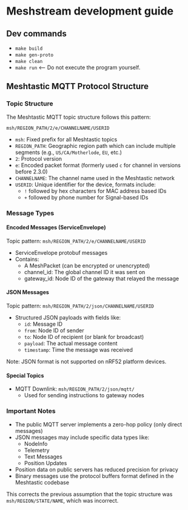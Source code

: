 # Meshstream development guide

## Dev commands

- `make build`
- `make gen-proto`
- `make clean`
- `make run` <-- Do not execute the program yourself.

## Meshtastic MQTT Protocol Structure

### Topic Structure

The Meshtastic MQTT topic structure follows this pattern:

```
msh/REGION_PATH/2/e/CHANNELNAME/USERID
```

- `msh`: Fixed prefix for all Meshtastic topics
- `REGION_PATH`: Geographic region path which can include multiple segments (e.g., `US/CA/Motherlode`, `EU`, etc.)
- `2`: Protocol version
- `e`: Encoded packet format (formerly used `c` for channel in versions before 2.3.0)
- `CHANNELNAME`: The channel name used in the Meshtastic network
- `USERID`: Unique identifier for the device, formats include:
  - `!` followed by hex characters for MAC address based IDs
  - `+` followed by phone number for Signal-based IDs

### Message Types

#### Encoded Messages (ServiceEnvelope)

Topic pattern: `msh/REGION_PATH/2/e/CHANNELNAME/USERID`

- ServiceEnvelope protobuf messages
- Contains:
  - A MeshPacket (can be encrypted or unencrypted)
  - channel_id: The global channel ID it was sent on
  - gateway_id: Node ID of the gateway that relayed the message

#### JSON Messages

Topic pattern: `msh/REGION_PATH/2/json/CHANNELNAME/USERID`

- Structured JSON payloads with fields like:
  - `id`: Message ID
  - `from`: Node ID of sender
  - `to`: Node ID of recipient (or blank for broadcast)
  - `payload`: The actual message content
  - `timestamp`: Time the message was received

Note: JSON format is not supported on nRF52 platform devices.

#### Special Topics

- MQTT Downlink: `msh/REGION_PATH/2/json/mqtt/`
  - Used for sending instructions to gateway nodes

### Important Notes

- The public MQTT server implements a zero-hop policy (only direct messages)
- JSON messages may include specific data types like:
  - NodeInfo
  - Telemetry
  - Text Messages
  - Position Updates
- Position data on public servers has reduced precision for privacy
- Binary messages use the protocol buffers format defined in the Meshtastic codebase

This corrects the previous assumption that the topic structure was `msh/REGION/STATE/NAME`, which was incorrect.
